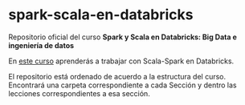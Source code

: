 # spark-scala-en-databricks

Repositorio oficial del curso **Spark y Scala en Databricks: Big Data e ingeniería de datos**

En [este curso](https://www.udemy.com/course/draft/4860666/?referralCode=26A5490540622567AE88) aprenderás a trabajar con Scala-Spark en Databricks.

El repositorio está ordenado de acuerdo a la estructura del curso. Encontrará una carpeta correspondiente a cada Sección y dentro las lecciones correspondientes a esa sección.
